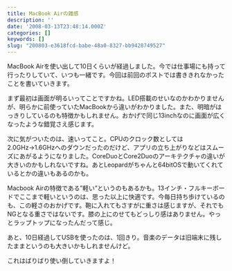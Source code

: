 ```yaml
---
title: MacBook Airの雑感
description: ''
date: '2008-03-13T23:48:14.000Z'
categories: []
keywords: []
slug: "200803-e3618fcd-babe-48a0-8327-bb9428749527"
---
```

MacBook Airを使い出して10日くらいが経過しました。今では仕事場にも持って行ったりしていて、いつも一緒です。今回は前回のポストでは書ききれなかったことを書いていきます。

まず最初は画面が明るいってことですかね。LED搭載のせいなのかわかりませんが、明らかに前使っていたMacBookから違いがわかりました。また、明暗がはっきりしているのも特徴かもしれません。おかげで同じ13inchなのに画面が広くなったような錯覚さえ感じます。

次に気がついたのは、速いってこと。CPUのクロック数としては2.0GHz→1.6GHzへのダウンだったのだけど、アプリの立ち上がりなどはスムーズにあがるようになりました。CoreDuoとCore2Duoのアーキテクチャの違いが大きいのかもしれないですね。あとLeopardがちゃんと64bitOSで動いてくれているとかの違いもあるのかも。

Macbook Airの特徴である”軽い”というのもあるかも。13インチ・フルキーボードでここまで軽いというのは、思った以上に快適です。今毎日持ち歩けているのも、この軽さのおかげです。鞄に入れてもさすがに重さは感じますが、それでもNGとなる重さではないです。膝の上にのせてもどっしり感はありません。やっとラップトップになったんだって感じ。

あと、10日経過してUSBを使ったのは、1回きり。音楽のデータは旧端末に残したままというのも大きいかもしれませんけど。

これはばりばり使い倒していきますよ！